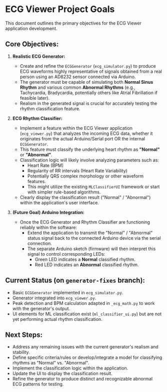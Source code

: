 # ECG Viewer Project Goals

This document outlines the primary objectives for the ECG Viewer application development.

## Core Objectives:

1.  **Realistic ECG Generator:**
    *   Create and refine the `ECGGenerator` (`ecg_simulator.py`) to produce ECG waveforms highly representative of signals obtained from a real person using an AD8232 sensor connected via Arduino.
    *   The generator must be capable of simulating both **Normal Sinus Rhythm** and various common **Abnormal Rhythms** (e.g., Tachycardia, Bradycardia, potentially others like Atrial Fibrillation if feasible later).
    *   Realism in the generated signal is crucial for accurately testing the rhythm classification feature.

2.  **ECG Rhythm Classifier:**
    *   Implement a feature within the ECG Viewer application (`ecg_viewer.py`) that analyzes the incoming ECG data, whether it originates from the actual Arduino/Serial port OR the internal `ECGGenerator`.
    *   This feature must classify the underlying heart rhythm as **"Normal"** or **"Abnormal"**.
    *   Classification logic will likely involve analyzing parameters such as:
        *   Heart Rate (BPM)
        *   Regularity of RR intervals (Heart Rate Variability)
        *   Potentially QRS complex morphology or other waveform features.
        *   This might utilize the existing `MLClassifierUI` framework or start with simpler rule-based algorithms.
    *   Clearly display the classification result ("Normal" / "Abnormal") within the application's user interface.

3.  **(Future Goal) Arduino Integration:**
    *   Once the ECG Generator and Rhythm Classifier are functioning reliably within the software:
        *   Extend the application to transmit the "Normal" / "Abnormal" status signal back to the connected Arduino device via the serial connection.
        *   The separate Arduino sketch (firmware) will then interpret this signal to control corresponding LEDs:
            *   Green LED indicates a **Normal** classified rhythm.
            *   Red LED indicates an **Abnormal** classified rhythm.

## Current Status (on `generator-fixes` branch):

*   Basic `ECGGenerator` implemented in `ecg_simulator.py`.
*   Generator integrated into `ecg_viewer.py`.
*   Peak detection and BPM calculation adapted in `_ecg_math.py` to work with the generator's output.
*   UI elements for ML classification exist (`ml_classifier_ui.py`) but are not yet performing actual rhythm classification.

## Next Steps:

*   Address any remaining issues with the current generator's realism and stability.
*   Define specific criteria/rules or develop/integrate a model for classifying rhythms as "Normal" vs. "Abnormal".
*   Implement the classification logic within the application.
*   Update the UI to display the classification result.
*   Refine the generator to produce distinct and recognizable abnormal ECG patterns for testing. 